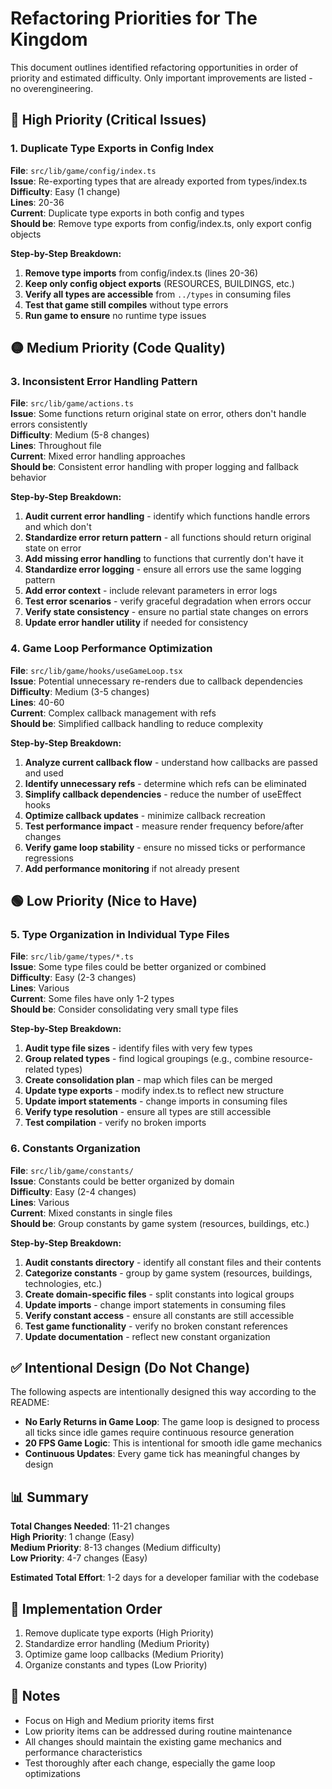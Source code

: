 # Refactoring Priorities for The Kingdom

This document outlines identified refactoring opportunities in order of priority and estimated difficulty. Only important improvements are listed - no overengineering.

## 🔴 High Priority (Critical Issues)

### 1. Duplicate Type Exports in Config Index
**File**: `src/lib/game/config/index.ts`  
**Issue**: Re-exporting types that are already exported from types/index.ts  
**Difficulty**: Easy (1 change)  
**Lines**: 20-36  
**Current**: Duplicate type exports in both config and types  
**Should be**: Remove type exports from config/index.ts, only export config objects

**Step-by-Step Breakdown:**
1. **Remove type imports** from config/index.ts (lines 20-36)
2. **Keep only config object exports** (RESOURCES, BUILDINGS, etc.)
3. **Verify all types are accessible** from `../types` in consuming files
4. **Test that game still compiles** without type errors
5. **Run game to ensure** no runtime type issues

## 🟡 Medium Priority (Code Quality)

### 3. Inconsistent Error Handling Pattern
**File**: `src/lib/game/actions.ts`  
**Issue**: Some functions return original state on error, others don't handle errors consistently  
**Difficulty**: Medium (5-8 changes)  
**Lines**: Throughout file  
**Current**: Mixed error handling approaches  
**Should be**: Consistent error handling with proper logging and fallback behavior

**Step-by-Step Breakdown:**
1. **Audit current error handling** - identify which functions handle errors and which don't
2. **Standardize error return pattern** - all functions should return original state on error
3. **Add missing error handling** to functions that currently don't have it
4. **Standardize error logging** - ensure all errors use the same logging pattern
5. **Add error context** - include relevant parameters in error logs
6. **Test error scenarios** - verify graceful degradation when errors occur
7. **Verify state consistency** - ensure no partial state changes on errors
8. **Update error handler utility** if needed for consistency

### 4. Game Loop Performance Optimization
**File**: `src/lib/game/hooks/useGameLoop.tsx`  
**Issue**: Potential unnecessary re-renders due to callback dependencies  
**Difficulty**: Medium (3-5 changes)  
**Lines**: 40-60  
**Current**: Complex callback management with refs  
**Should be**: Simplified callback handling to reduce complexity

**Step-by-Step Breakdown:**
1. **Analyze current callback flow** - understand how callbacks are passed and used
2. **Identify unnecessary refs** - determine which refs can be eliminated
3. **Simplify callback dependencies** - reduce the number of useEffect hooks
4. **Optimize callback updates** - minimize callback recreation
5. **Test performance impact** - measure render frequency before/after changes
6. **Verify game loop stability** - ensure no missed ticks or performance regressions
7. **Add performance monitoring** if not already present

## 🟢 Low Priority (Nice to Have)

### 5. Type Organization in Individual Type Files
**File**: `src/lib/game/types/*.ts`  
**Issue**: Some type files could be better organized or combined  
**Difficulty**: Easy (2-3 changes)  
**Lines**: Various  
**Current**: Some files have only 1-2 types  
**Should be**: Consider consolidating very small type files

**Step-by-Step Breakdown:**
1. **Audit type file sizes** - identify files with very few types
2. **Group related types** - find logical groupings (e.g., combine resource-related types)
3. **Create consolidation plan** - map which files can be merged
4. **Update type exports** - modify index.ts to reflect new structure
5. **Update import statements** - change imports in consuming files
6. **Verify type resolution** - ensure all types are still accessible
7. **Test compilation** - verify no broken imports

### 6. Constants Organization
**File**: `src/lib/game/constants/`  
**Issue**: Constants could be better organized by domain  
**Difficulty**: Easy (2-4 changes)  
**Lines**: Various  
**Current**: Mixed constants in single files  
**Should be**: Group constants by game system (resources, buildings, etc.)

**Step-by-Step Breakdown:**
1. **Audit constants directory** - identify all constant files and their contents
2. **Categorize constants** - group by game system (resources, buildings, technologies, etc.)
3. **Create domain-specific files** - split constants into logical groups
4. **Update imports** - change import statements in consuming files
5. **Verify constant access** - ensure all constants are still accessible
6. **Test game functionality** - verify no broken constant references
7. **Update documentation** - reflect new constant organization

## ✅ Intentional Design (Do Not Change)

The following aspects are intentionally designed this way according to the README:

- **No Early Returns in Game Loop**: The game loop is designed to process all ticks since idle games require continuous resource generation
- **20 FPS Game Logic**: This is intentional for smooth idle game mechanics
- **Continuous Updates**: Every game tick has meaningful changes by design

## 📊 Summary

**Total Changes Needed**: 11-21 changes  
**High Priority**: 1 change (Easy)  
**Medium Priority**: 8-13 changes (Medium difficulty)  
**Low Priority**: 4-7 changes (Easy)  

**Estimated Total Effort**: 1-2 days for a developer familiar with the codebase

## 🚀 Implementation Order

1. Remove duplicate type exports (High Priority)  
2. Standardize error handling (Medium Priority)
3. Optimize game loop callbacks (Medium Priority)
4. Organize constants and types (Low Priority)

## 📝 Notes

- Focus on High and Medium priority items first
- Low priority items can be addressed during routine maintenance
- All changes should maintain the existing game mechanics and performance characteristics
- Test thoroughly after each change, especially the game loop optimizations
